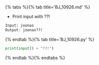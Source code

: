{% tabs %}{% tab title='BJ_10926.md' %}

* Print input with ??!

```txt
Input: joonas
Output: joonas??!
```

{% endtab %}{% tab title='BJ_10926.py' %}

```py
print(input() + "??!")
```

{% endtab %}{% endtabs %}
